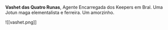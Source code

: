 **Vashet das Quatro Runas**, Agente Encarregada dos Keepers em Bral. Uma Jotun maga elementalista e ferreira. Um amorzinho.

![[vashet.png]]